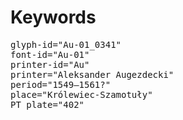 # Keywords
<pre>
glyph-id="Au-01_0341"
font-id="Au-01"
printer-id="Au"
printer="Aleksander Augezdecki"
period="1549–1561?"
place="Królewiec-Szamotuły"
PT plate="402"
</pre>
